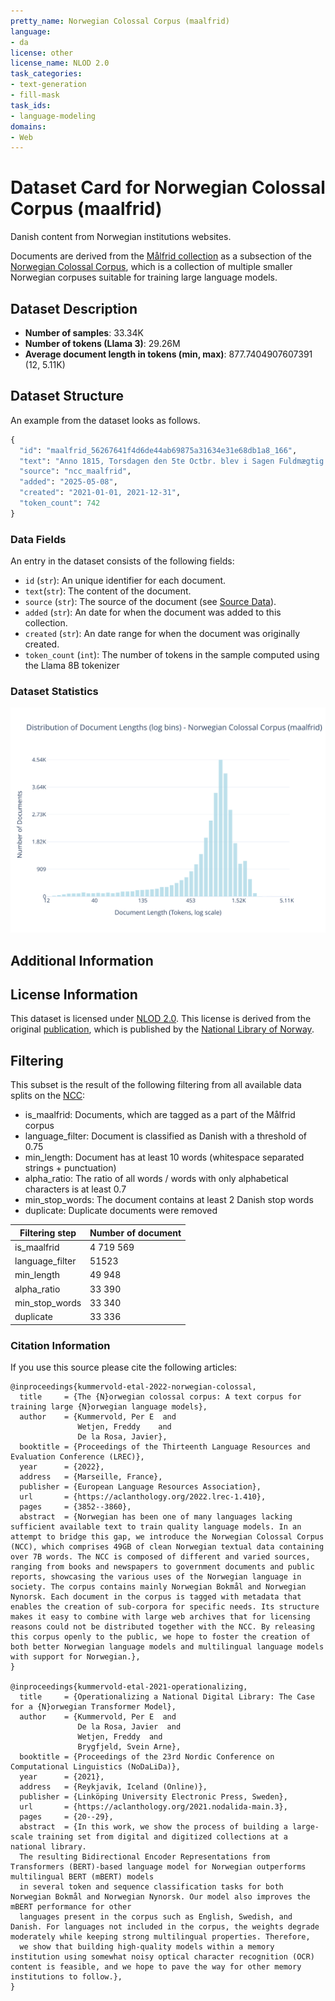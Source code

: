 ```yaml
---
pretty_name: Norwegian Colossal Corpus (maalfrid)
language:
- da
license: other
license_name: NLOD 2.0
task_categories:
- text-generation
- fill-mask
task_ids:
- language-modeling
domains:
- Web
---
```


# Dataset Card for Norwegian Colossal Corpus (maalfrid)

<!-- START-SHORT DESCRIPTION -->
Danish content from Norwegian institutions websites.
<!-- END-SHORT DESCRIPTION -->

Documents are derived from the [Målfrid collection](https://www.nb.no/sprakbanken/en/resource-catalogue/oai-nb-no-sbr-69/) as a subsection of the [Norwegian Colossal Corpus](https://huggingface.co/datasets/NbAiLab/NCC), which is a collection of multiple smaller Norwegian corpuses suitable for training large language models.

## Dataset Description

<!-- START-DESC-STATS -->
- **Number of samples**: 33.34K
- **Number of tokens (Llama 3)**: 29.26M
- **Average document length in tokens (min, max)**: 877.7404907607391 (12, 5.11K)
<!-- END-DESC-STATS -->


## Dataset Structure
An example from the dataset looks as follows.
<!-- START-SAMPLE -->
```py
{
  "id": "maalfrid_56267641f4d6de44ab69875a31634e31e68db1a8_166",
  "text": "Anno 1815, Torsdagen den 5te Octbr. blev i Sagen Fuldmægtig Engebrethsen contra Snedkermester Hansen[...]",
  "source": "ncc_maalfrid",
  "added": "2025-05-08",
  "created": "2021-01-01, 2021-12-31",
  "token_count": 742
}
```

### Data Fields

An entry in the dataset consists of the following fields:

- `id` (`str`): An unique identifier for each document.
- `text`(`str`): The content of the document.
- `source` (`str`): The source of the document (see [Source Data](#source-data)).
- `added` (`str`): An date for when the document was added to this collection.
- `created` (`str`): An date range for when the document was originally created.
- `token_count` (`int`): The number of tokens in the sample computed using the Llama 8B tokenizer
<!-- END-SAMPLE -->



### Dataset Statistics

<!-- START-DATASET PLOTS -->
<p align="center">
<img src="./images/dist_document_length.svg" width="600" style="margin-right: 10px;" />
</p>
<!-- END-DATASET PLOTS -->

## Additional Information

## License Information

This dataset is licensed under [NLOD 2.0](https://data.norge.no/nlod/en/2.0). 
This license is derived from the original [publication](https://huggingface.co/datasets/NbAiLab/NCC), which is published by the 
[National Library of Norway](https://www.nb.no/en/).

## Filtering

This subset is the result of the following filtering from all available data splits on the [NCC](https://huggingface.co/datasets/NbAiLab/NCC):

- is_maalfrid: Documents, which are tagged as a part of the Målfrid corpus
- language_filter: Document is classified as Danish with a threshold of 0.75
- min_length: Document has at least 10 words (whitespace separated strings + punctuation)
- alpha_ratio: The ratio of all words / words with only alphabetical characters is at least 0.7
- min_stop_words: The document contains at least 2 Danish stop words
- duplicate: Duplicate documents were removed

| Filtering step  | Number of document |
| --------------- | ------------------ |
| is_maalfrid     | 4 719 569          |
| language_filter | 51523              |
| min_length      | 49 948             |
| alpha_ratio     | 33 390             |
| min_stop_words  | 33 340             |
| duplicate       | 33 336             |


### Citation Information

If you use this source please cite the following articles:

```
@inproceedings{kummervold-etal-2022-norwegian-colossal,
  title     = {The {N}orwegian colossal corpus: A text corpus for training large {N}orwegian language models},
  author    = {Kummervold, Per E  and
               Wetjen, Freddy    and
               De la Rosa, Javier},
  booktitle = {Proceedings of the Thirteenth Language Resources and Evaluation Conference (LREC)},
  year      = {2022},
  address   = {Marseille, France},
  publisher = {European Language Resources Association},
  url       = {https://aclanthology.org/2022.lrec-1.410},
  pages     = {3852--3860},
  abstract  = {Norwegian has been one of many languages lacking sufficient available text to train quality language models. In an attempt to bridge this gap, we introduce the Norwegian Colossal Corpus (NCC), which comprises 49GB of clean Norwegian textual data containing over 7B words. The NCC is composed of different and varied sources, ranging from books and newspapers to government documents and public reports, showcasing the various uses of the Norwegian language in society. The corpus contains mainly Norwegian Bokmål and Norwegian Nynorsk. Each document in the corpus is tagged with metadata that enables the creation of sub-corpora for specific needs. Its structure makes it easy to combine with large web archives that for licensing reasons could not be distributed together with the NCC. By releasing this corpus openly to the public, we hope to foster the creation of both better Norwegian language models and multilingual language models with support for Norwegian.},
}

@inproceedings{kummervold-etal-2021-operationalizing,
  title     = {Operationalizing a National Digital Library: The Case for a {N}orwegian Transformer Model},
  author    = {Kummervold, Per E  and
               De la Rosa, Javier  and
               Wetjen, Freddy  and
               Brygfjeld, Svein Arne},
  booktitle = {Proceedings of the 23rd Nordic Conference on Computational Linguistics (NoDaLiDa)},
  year      = {2021},
  address   = {Reykjavik, Iceland (Online)},
  publisher = {Linköping University Electronic Press, Sweden},
  url       = {https://aclanthology.org/2021.nodalida-main.3},
  pages     = {20--29},
  abstract  = {In this work, we show the process of building a large-scale training set from digital and digitized collections at a national library.
  The resulting Bidirectional Encoder Representations from Transformers (BERT)-based language model for Norwegian outperforms multilingual BERT (mBERT) models
  in several token and sequence classification tasks for both Norwegian Bokmål and Norwegian Nynorsk. Our model also improves the mBERT performance for other
  languages present in the corpus such as English, Swedish, and Danish. For languages not included in the corpus, the weights degrade moderately while keeping strong multilingual properties. Therefore,
  we show that building high-quality models within a memory institution using somewhat noisy optical character recognition (OCR) content is feasible, and we hope to pave the way for other memory institutions to follow.},
}

```
